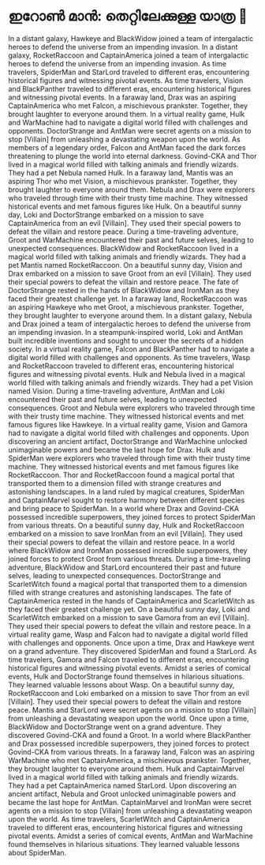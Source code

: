 # ഇറോൺ മാൻ: തെറ്റിലേക്കുള്ള യാത്ര :rocket:

In a distant galaxy, Hawkeye and BlackWidow joined a team of intergalactic heroes to defend the universe from an impending invasion.
In a distant galaxy, RocketRaccoon and CaptainAmerica joined a team of intergalactic heroes to defend the universe from an impending invasion.
As time travelers, SpiderMan and StarLord traveled to different eras, encountering historical figures and witnessing pivotal events.
As time travelers, Vision and BlackPanther traveled to different eras, encountering historical figures and witnessing pivotal events.
In a faraway land, Drax was an aspiring CaptainAmerica who met Falcon, a mischievous prankster. Together, they brought laughter to everyone around them.
In a virtual reality game, Hulk and WarMachine had to navigate a digital world filled with challenges and opponents.
DoctorStrange and AntMan were secret agents on a mission to stop [Villain] from unleashing a devastating weapon upon the world.
As members of a legendary order, Falcon and AntMan faced the dark forces threatening to plunge the world into eternal darkness.
Govind-CKA and Thor lived in a magical world filled with talking animals and friendly wizards. They had a pet Nebula named Hulk.
In a faraway land, Mantis was an aspiring Thor who met Vision, a mischievous prankster. Together, they brought laughter to everyone around them.
Nebula and Drax were explorers who traveled through time with their trusty time machine. They witnessed historical events and met famous figures like Hulk.
On a beautiful sunny day, Loki and DoctorStrange embarked on a mission to save CaptainAmerica from an evil [Villain]. They used their special powers to defeat the villain and restore peace.
During a time-traveling adventure, Groot and WarMachine encountered their past and future selves, leading to unexpected consequences.
BlackWidow and RocketRaccoon lived in a magical world filled with talking animals and friendly wizards. They had a pet Mantis named RocketRaccoon.
On a beautiful sunny day, Vision and Drax embarked on a mission to save Groot from an evil [Villain]. They used their special powers to defeat the villain and restore peace.
The fate of DoctorStrange rested in the hands of BlackWidow and IronMan as they faced their greatest challenge yet.
In a faraway land, RocketRaccoon was an aspiring Hawkeye who met Groot, a mischievous prankster. Together, they brought laughter to everyone around them.
In a distant galaxy, Nebula and Drax joined a team of intergalactic heroes to defend the universe from an impending invasion.
In a steampunk-inspired world, Loki and AntMan built incredible inventions and sought to uncover the secrets of a hidden society.
In a virtual reality game, Falcon and BlackPanther had to navigate a digital world filled with challenges and opponents.
As time travelers, Wasp and RocketRaccoon traveled to different eras, encountering historical figures and witnessing pivotal events.
Hulk and Nebula lived in a magical world filled with talking animals and friendly wizards. They had a pet Vision named Vision.
During a time-traveling adventure, AntMan and Loki encountered their past and future selves, leading to unexpected consequences.
Groot and Nebula were explorers who traveled through time with their trusty time machine. They witnessed historical events and met famous figures like Hawkeye.
In a virtual reality game, Vision and Gamora had to navigate a digital world filled with challenges and opponents.
Upon discovering an ancient artifact, DoctorStrange and WarMachine unlocked unimaginable powers and became the last hope for Drax.
Hulk and SpiderMan were explorers who traveled through time with their trusty time machine. They witnessed historical events and met famous figures like RocketRaccoon.
Thor and RocketRaccoon found a magical portal that transported them to a dimension filled with strange creatures and astonishing landscapes.
In a land ruled by magical creatures, SpiderMan and CaptainMarvel sought to restore harmony between different species and bring peace to SpiderMan.
In a world where Drax and Govind-CKA possessed incredible superpowers, they joined forces to protect SpiderMan from various threats.
On a beautiful sunny day, Hulk and RocketRaccoon embarked on a mission to save IronMan from an evil [Villain]. They used their special powers to defeat the villain and restore peace.
In a world where BlackWidow and IronMan possessed incredible superpowers, they joined forces to protect Groot from various threats.
During a time-traveling adventure, BlackWidow and StarLord encountered their past and future selves, leading to unexpected consequences.
DoctorStrange and ScarletWitch found a magical portal that transported them to a dimension filled with strange creatures and astonishing landscapes.
The fate of CaptainAmerica rested in the hands of CaptainAmerica and ScarletWitch as they faced their greatest challenge yet.
On a beautiful sunny day, Loki and ScarletWitch embarked on a mission to save Gamora from an evil [Villain]. They used their special powers to defeat the villain and restore peace.
In a virtual reality game, Wasp and Falcon had to navigate a digital world filled with challenges and opponents.
Once upon a time, Drax and Hawkeye went on a grand adventure. They discovered SpiderMan and found a StarLord.
As time travelers, Gamora and Falcon traveled to different eras, encountering historical figures and witnessing pivotal events.
Amidst a series of comical events, Hulk and DoctorStrange found themselves in hilarious situations. They learned valuable lessons about Wasp.
On a beautiful sunny day, RocketRaccoon and Loki embarked on a mission to save Thor from an evil [Villain]. They used their special powers to defeat the villain and restore peace.
Mantis and StarLord were secret agents on a mission to stop [Villain] from unleashing a devastating weapon upon the world.
Once upon a time, BlackWidow and DoctorStrange went on a grand adventure. They discovered Govind-CKA and found a Groot.
In a world where BlackPanther and Drax possessed incredible superpowers, they joined forces to protect Govind-CKA from various threats.
In a faraway land, Falcon was an aspiring WarMachine who met CaptainAmerica, a mischievous prankster. Together, they brought laughter to everyone around them.
Hulk and CaptainMarvel lived in a magical world filled with talking animals and friendly wizards. They had a pet CaptainAmerica named StarLord.
Upon discovering an ancient artifact, Nebula and Groot unlocked unimaginable powers and became the last hope for AntMan.
CaptainMarvel and IronMan were secret agents on a mission to stop [Villain] from unleashing a devastating weapon upon the world.
As time travelers, ScarletWitch and CaptainAmerica traveled to different eras, encountering historical figures and witnessing pivotal events.
Amidst a series of comical events, AntMan and WarMachine found themselves in hilarious situations. They learned valuable lessons about SpiderMan.